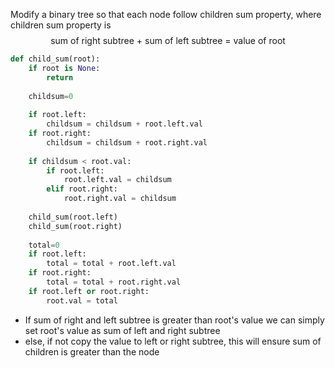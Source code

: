 Modify a binary tree so that each node follow children sum property, where children sum property is 
$$
\text{sum of right subtree + sum of left subtree = value of root}
$$
```python
def child_sum(root):
    if root is None:
        return
        
    childsum=0
    
    if root.left:
        childsum = childsum + root.left.val
    if root.right:
        childsum = childsum + root.right.val
        
    if childsum < root.val:
        if root.left:
            root.left.val = childsum
        elif root.right:
            root.right.val = childsum
            
    child_sum(root.left)
    child_sum(root.right)
    
    total=0
    if root.left:
        total = total + root.left.val
    if root.right:
        total = total + root.right.val
    if root.left or root.right:
        root.val = total
```

- If sum of right and left subtree is greater than root's value we can simply set root's value as sum of left and right subtree
- else, if not copy the value to left or right subtree, this will ensure sum of children is greater than the node